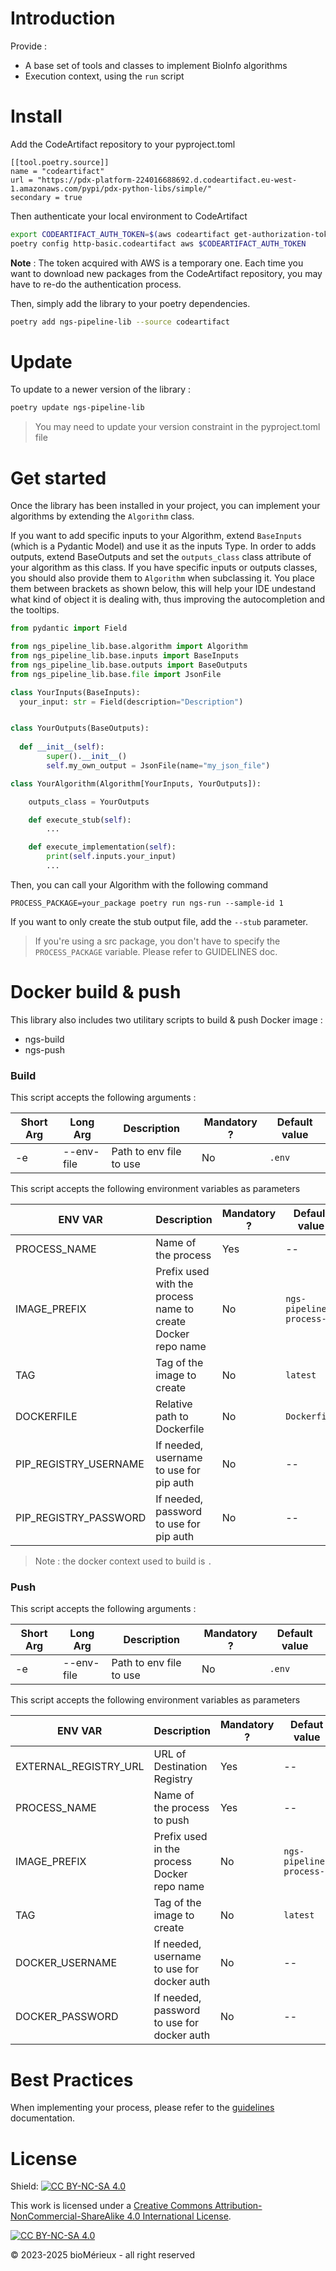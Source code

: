 # Introduction

Provide : 

- A base set of tools and classes to implement BioInfo algorithms
- Execution context, using the `run` script

# Install

Add the CodeArtifact repository to your pyproject.toml
```
[[tool.poetry.source]]
name = "codeartifact"
url = "https://pdx-platform-224016688692.d.codeartifact.eu-west-1.amazonaws.com/pypi/pdx-python-libs/simple/"
secondary = true
```

Then authenticate your local environment to CodeArtifact 

```bash
export CODEARTIFACT_AUTH_TOKEN=$(aws codeartifact get-authorization-token --domain pdx-platform --query authorizationToken --output text --profile ADX_DEV)
poetry config http-basic.codeartifact aws $CODEARTIFACT_AUTH_TOKEN
```

**Note** : The token acquired with AWS is a temporary one. Each time you want to download new packages from the CodeArtifact repository, you may have to re-do the authentication process.

Then, simply add the library to your poetry dependencies.

```bash
poetry add ngs-pipeline-lib --source codeartifact
```

# Update

To update to a newer version of the library : 
```bash
poetry update ngs-pipeline-lib
```

> You may need to update your version constraint in the pyproject.toml file 

# Get started

Once the library has been installed in your project, you can implement your algorithms by extending the `Algorithm` class.

If you want to add specific inputs to your Algorithm, extend `BaseInputs` (which is a Pydantic Model) and use it as the inputs Type.
In order to adds outputs, extend BaseOutputs and set the `outputs_class` class attribute of your algorithm as this class.
If you have specific inputs or outputs classes, you should also provide them to `Algorithm` when subclassing it. You place them between brackets as shown below, this will help your IDE undestand what kind of object it is dealing with, thus improving the autocompletion and the tooltips. 


```python
from pydantic import Field

from ngs_pipeline_lib.base.algorithm import Algorithm
from ngs_pipeline_lib.base.inputs import BaseInputs
from ngs_pipeline_lib.base.outputs import BaseOutputs
from ngs_pipeline_lib.base.file import JsonFile

class YourInputs(BaseInputs):
  your_input: str = Field(description="Description")


class YourOutputs(BaseOutputs):
  
  def __init__(self):
        super().__init__()
        self.my_own_output = JsonFile(name="my_json_file")

class YourAlgorithm(Algorithm[YourInputs, YourOutputs]):

    outputs_class = YourOutputs

    def execute_stub(self):
        ...

    def execute_implementation(self):
        print(self.inputs.your_input)
        ...

```

Then, you can call your Algorithm with the following command

`PROCESS_PACKAGE=your_package poetry run ngs-run --sample-id 1`

If you want to only create the stub output file, add the `--stub` parameter.

> If you're using a src package, you don't have to specify the `PROCESS_PACKAGE` variable. Please refer to GUIDELINES doc.

# Docker build & push

This library also includes two utilitary scripts to build & push Docker image : 

- ngs-build
- ngs-push

### Build

This script accepts the following arguments : 

| Short Arg | Long Arg   | Description             | Mandatory ? | Default value |
| --------- | ---------- | ----------------------- | ----------- | ------------- |
| -e        | --env-file | Path to env file to use | No          | `.env`        |

This script accepts the following environment variables as parameters 

| ENV VAR               | Description                                                  | Mandatory ? | Default value           |
| --------------------- | ------------------------------------------------------------ | ----------- | ----------------------- |
| PROCESS_NAME          | Name of the process                                          | Yes         | --                      |
| IMAGE_PREFIX          | Prefix used with the process name to create Docker repo name | No          | `ngs-pipeline-process-` |
| TAG                   | Tag of the image to create                                   | No          | `latest`                |
| DOCKERFILE            | Relative path to Dockerfile                                  | No          | `Dockerfile`            |
| PIP_REGISTRY_USERNAME | If needed, username to use for pip auth                      | No          | --                      |
| PIP_REGISTRY_PASSWORD | If needed, password to use for pip auth                      | No          | --                      |

> Note : the docker context used to build is `.`

### Push

This script accepts the following arguments : 

| Short Arg | Long Arg   | Description             | Mandatory ? | Default value |
| --------- | ---------- | ----------------------- | ----------- | ------------- |
| -e        | --env-file | Path to env file to use | No          | `.env`        |

This script accepts the following environment variables as parameters 

| ENV VAR               | Description                                 | Mandatory ? | Defaut value            |
| --------------------- | ------------------------------------------- | ----------- | ----------------------- |
| EXTERNAL_REGISTRY_URL | URL of Destination Registry                 | Yes         | --                      |
| PROCESS_NAME          | Name of the process to push                 | Yes         | --                      |
| IMAGE_PREFIX          | Prefix used in the process Docker repo name | No          | `ngs-pipeline-process-` |
| TAG                   | Tag of the image to create                  | No          | `latest`                |
| DOCKER_USERNAME       | If needed, username to use for docker auth  | No          | --                      |
| DOCKER_PASSWORD       | If needed, password to use for docker auth  | No          | --                      |

# Best Practices

When implementing your process, please refer to the [guidelines](./docs/GUIDELINES.md) documentation.

# License 

Shield: [![CC BY-NC-SA 4.0][cc-by-nc-sa-shield]][cc-by-nc-sa]

This work is licensed under a
[Creative Commons Attribution-NonCommercial-ShareAlike 4.0 International License][cc-by-nc-sa].

[![CC BY-NC-SA 4.0][cc-by-nc-sa-image]][cc-by-nc-sa]

[cc-by-nc-sa]: http://creativecommons.org/licenses/by-nc-sa/4.0/
[cc-by-nc-sa-image]: https://licensebuttons.net/l/by-nc-sa/4.0/88x31.png
[cc-by-nc-sa-shield]: https://img.shields.io/badge/License-CC%20BY--NC--SA%204.0-lightgrey.svg

&copy; 2023-2025 bioMérieux - all right reserved
